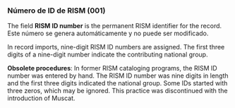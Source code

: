 ### Número de ID de RISM (001)

The field **RISM ID number** is the permanent RISM identifier for the record. Este número se genera automáticamente y no puede ser modificado.

In record imports, nine-digit RISM ID numbers are assigned. The first three digits of a nine-digit number indicate the contributing national group.

**Obsolete procedures**: In former RISM cataloging programs, the RISM ID number was entered by hand. The RISM ID number was nine digits in length and the first three digits indicated the national group. Some IDs started with three zeros, which may be ignored. This practice was discontinued with the introduction of Muscat.  
